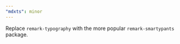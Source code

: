 ```yaml
---
"mdxts": minor
---
```


Replace `remark-typography` with the more popular `remark-smartypants` package.
